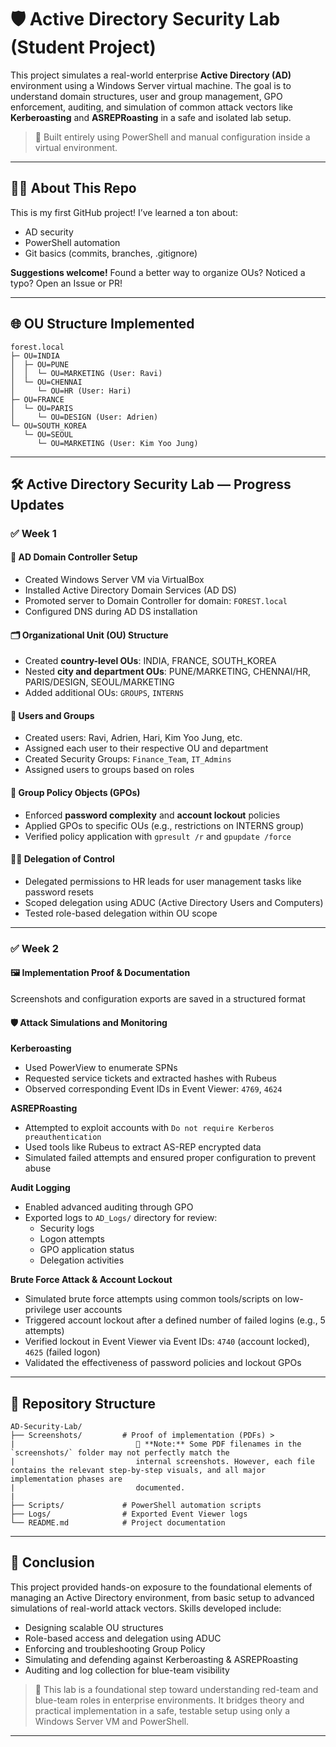# 🛡️ Active Directory Security Lab (Student Project)

This project simulates a real-world enterprise **Active Directory (AD)** environment using a Windows Server virtual machine. The goal is to understand domain structures, user and group management, GPO enforcement, auditing, and simulation of common attack vectors like **Kerberoasting** and **ASREPRoasting** in a safe and isolated lab setup.

> 🔐 Built entirely using PowerShell and manual configuration inside a virtual environment.

---
## 🙋‍♀️ About This Repo  
This is my first GitHub project! I’ve learned a ton about:  
- AD security  
- PowerShell automation  
- Git basics (commits, branches, .gitignore)  

**Suggestions welcome!** Found a better way to organize OUs? Noticed a typo? Open an Issue or PR!  

---
## 🌐 OU Structure Implemented

```text
forest.local
├─ OU=INDIA
│  ├─ OU=PUNE
│  │  └─ OU=MARKETING (User: Ravi)
│  └─ OU=CHENNAI
│     └─ OU=HR (User: Hari)
├─ OU=FRANCE
│  └─ OU=PARIS
│     └─ OU=DESIGN (User: Adrien)
└─ OU=SOUTH_KOREA
   └─ OU=SEOUL
      └─ OU=MARKETING (User: Kim Yoo Jung)
```

---

## 🛠️ Active Directory Security Lab — Progress Updates

### ✅ Week 1

#### 🔧 AD Domain Controller Setup
- Created Windows Server VM via VirtualBox
- Installed Active Directory Domain Services (AD DS)
- Promoted server to Domain Controller for domain: `FOREST.local`
- Configured DNS during AD DS installation

#### 🗂️ Organizational Unit (OU) Structure
- Created **country-level OUs**: INDIA, FRANCE, SOUTH_KOREA
- Nested **city and department OUs**: PUNE/MARKETING, CHENNAI/HR, PARIS/DESIGN, SEOUL/MARKETING
- Added additional OUs: `GROUPS`, `INTERNS`

#### 👥 Users and Groups
- Created users: Ravi, Adrien, Hari, Kim Yoo Jung, etc.
- Assigned each user to their respective OU and department
- Created Security Groups: `Finance_Team`, `IT_Admins`
- Assigned users to groups based on roles

#### 🔐 Group Policy Objects (GPOs)
- Enforced **password complexity** and **account lockout** policies
- Applied GPOs to specific OUs (e.g., restrictions on INTERNS group)
- Verified policy application with `gpresult /r` and `gpupdate /force`

#### 🧑‍💼 Delegation of Control
- Delegated permissions to HR leads for user management tasks like password resets
- Scoped delegation using ADUC (Active Directory Users and Computers)
- Tested role-based delegation within OU scope

---

### ✅ Week 2

#### 🖼️ Implementation Proof & Documentation
Screenshots and configuration exports are saved in a structured format

#### 🛡️ Attack Simulations and Monitoring

**Kerberoasting**
- Used PowerView to enumerate SPNs
- Requested service tickets and extracted hashes with Rubeus
- Observed corresponding Event IDs in Event Viewer: `4769`, `4624`

**ASREPRoasting**
- Attempted to exploit accounts with `Do not require Kerberos preauthentication`
- Used tools like Rubeus to extract AS-REP encrypted data
- Simulated failed attempts and ensured proper configuration to prevent abuse

**Audit Logging**
- Enabled advanced auditing through GPO
- Exported logs to `AD_Logs/` directory for review:
  - Security logs
  - Logon attempts
  - GPO application status
  - Delegation activities

**Brute Force Attack & Account Lockout**
- Simulated brute force attempts using common tools/scripts on low-privilege user accounts
- Triggered account lockout after a defined number of failed logins (e.g., 5 attempts)
- Verified lockout in Event Viewer via Event IDs: `4740` (account locked), `4625` (failed logon)
- Validated the effectiveness of password policies and lockout GPOs
---

## 📁 Repository Structure

```text
AD-Security-Lab/
├── Screenshots/         # Proof of implementation (PDFs) >
|                           📝 **Note:** Some PDF filenames in the `screenshots/` folder may not perfectly match the
|                           internal screenshots. However, each file contains the relevant step-by-step visuals, and all major implementation phases are
|                           documented.
|
├── Scripts/             # PowerShell automation scripts
├── Logs/                # Exported Event Viewer logs 
└── README.md            # Project documentation
```

---

## 🏁 Conclusion

This project provided hands-on exposure to the foundational elements of managing an Active Directory environment, from basic setup to advanced simulations of real-world attack vectors. Skills developed include:

- Designing scalable OU structures
- Role-based access and delegation using ADUC
- Enforcing and troubleshooting Group Policy
- Simulating and defending against Kerberoasting & ASREPRoasting
- Auditing and log collection for blue-team visibility

> 🎯 This lab is a foundational step toward understanding red-team and blue-team roles in enterprise environments. It bridges theory and practical implementation in a safe, testable setup using only a Windows Server VM and PowerShell.

---
